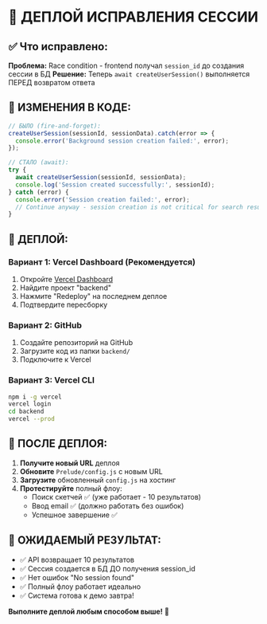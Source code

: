 # 🚀 ДЕПЛОЙ ИСПРАВЛЕНИЯ СЕССИИ

## ✅ **Что исправлено:**

**Проблема:** Race condition - frontend получал `session_id` до создания сессии в БД
**Решение:** Теперь `await createUserSession()` выполняется ПЕРЕД возвратом ответа

## 🎯 **ИЗМЕНЕНИЯ В КОДЕ:**

```javascript
// БЫЛО (fire-and-forget):
createUserSession(sessionId, sessionData).catch(error => {
  console.error('Background session creation failed:', error);
});

// СТАЛО (await):
try {
  await createUserSession(sessionId, sessionData);
  console.log('Session created successfully:', sessionId);
} catch (error) {
  console.error('Session creation failed:', error);
  // Continue anyway - session creation is not critical for search results
}
```

## 🚀 **ДЕПЛОЙ:**

### **Вариант 1: Vercel Dashboard (Рекомендуется)**
1. Откройте [Vercel Dashboard](https://vercel.com/dashboard)
2. Найдите проект "backend"
3. Нажмите "Redeploy" на последнем деплое
4. Подтвердите пересборку

### **Вариант 2: GitHub**
1. Создайте репозиторий на GitHub
2. Загрузите код из папки `backend/`
3. Подключите к Vercel

### **Вариант 3: Vercel CLI**
```bash
npm i -g vercel
vercel login
cd backend
vercel --prod
```

## 🧪 **ПОСЛЕ ДЕПЛОЯ:**

1. **Получите новый URL** деплоя
2. **Обновите** `Prelude/config.js` с новым URL
3. **Загрузите** обновленный `config.js` на хостинг
4. **Протестируйте** полный флоу:
   - Поиск скетчей ✅ (уже работает - 10 результатов)
   - Ввод email ✅ (должно работать без ошибок)
   - Успешное завершение ✅

## 🎯 **ОЖИДАЕМЫЙ РЕЗУЛЬТАТ:**

- ✅ API возвращает 10 результатов
- ✅ Сессия создается в БД ДО получения session_id
- ✅ Нет ошибок "No session found"
- ✅ Полный флоу работает идеально
- ✅ Система готова к демо завтра!

**Выполните деплой любым способом выше!** 🚀
